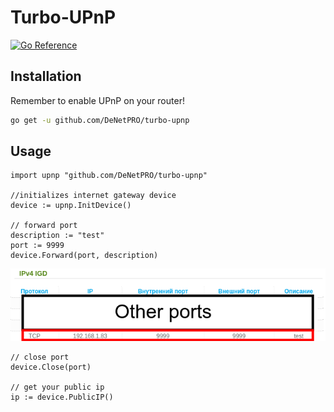# Turbo-UPnP
[![Go Reference](https://pkg.go.dev/badge/github.com/DeNetPRO/turbo-upnp.svg)](https://pkg.go.dev/github.com/DeNetPRO/turbo-upnp)

## Installation
Remember to enable UPnP on your router!

```bash
go get -u github.com/DeNetPRO/turbo-upnp
```

## Usage
```golang
import upnp "github.com/DeNetPRO/turbo-upnp"

//initializes internet gateway device
device := upnp.InitDevice()

// forward port
description := "test"
port := 9999
device.Forward(port, description)
```
![Image alt](./ipv4_igd.png)

```golang
// close port 
device.Close(port)

// get your public ip 
ip := device.PublicIP()
```